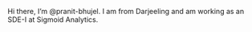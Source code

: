 Hi there, I’m @pranit-bhujel. I am from Darjeeling and am working as an SDE-I at Sigmoid Analytics.

<!---
pranit-bhujel/pranit-bhujel is a ✨ special ✨ repository because its `README.md` (this file) appears on your GitHub profile.
You can click the Preview link to take a look at your changes.
--->
